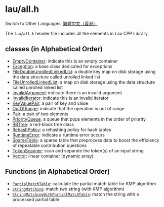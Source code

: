 # lau/all.h

Switch to Other Languages: [繁體中文（香港）](all_zh.md)

The `lau/all.h` header file includes all the elements in Lau CPP Library.

## classes (in Alphabetical Order)
- [EmptyContainer](exception_en.md): indicate this is an empty container
- [Exception](exception_en.md): a base class dedicated for exceptions
- [FileDoubleUnrolledLinkedList](file_double_unrolled_linked_list_en.md):
  a double key map on disk storage using the data structure called unrolled
  linked list
- [FileUnrolledLinkedList](file_unrolled_linked_list_en.md):
  a map on disk storage using the data structure called unrolled linked list
- [InvalidArgument](exception_en.md): indicate there is an invalid argument
- [InvalidIterator](exception_en.md): indicate this is an invalid iterator
- [KeyValuePair](key_value_pair_en.md): a pair of key and value
- [OutOfRange](exception_en.md): indicate that the operation is out of
  range
- [Pair](pair_en.md): a pair of two elements
- [PriorityQueue](priority_queue_en.md): a queue that pops elements in the
  order of priority
- [RBTree](RB_tree_en.md): a red-black tree class
- [RehashPolicy](rehash_policy_en.md): a rehashing policy for hash tables
- [RuntimeError](exception_en.md): indicate a runtime error occurs
- [SparseTable](sparse_table_en.md): a sparse table that preprocess data to
  boost the efficiency of repeatable contribution questions
- [TokenScanner](token_scanner_en.md): scan and separate the token(s) of
  an input string
- [Vector](vector_en.md): linear container (dynamic array)

## Functions (in Alphabetical Order)
- [`PartialMatchTable`](algorithm_en.md): calculate the partial match table
  for KMP algorithm
- [`StringMatching`](algorithm_en.md): match two string (with KMP algorithm)
- [`StringMatchingWithPartialMatchTable`](algorithm_en.md):
  match the string with a processed partial table
